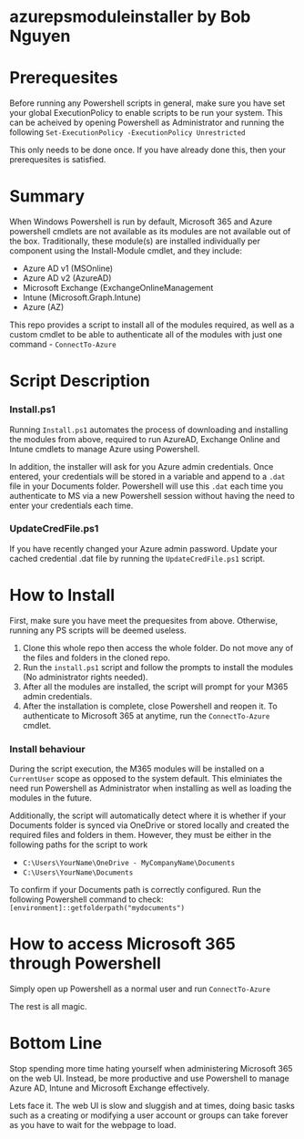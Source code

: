 # azurepsmoduleinstaller by Bob Nguyen

# Prerequesites

Before running any Powershell scripts in general, make sure you have set your global ExecutionPolicy to enable scripts to be run your system. This can be acheived by opening Powershell as Administrator and running the following `Set-ExecutionPolicy -ExecutionPolicy Unrestricted`

This only needs to be done once. If you have already done this, then your prerequesites is satisfied.

# Summary

When Windows Powershell is run by default, Microsoft 365 and Azure powershell cmdlets are not available as its modules are not available out of the box. Traditionally, these module(s) are installed individually per component using the Install-Module cmdlet, and they include:
- Azure AD v1 (MSOnline)
- Azure AD v2 (AzureAD)
- Microsoft Exchange (ExchangeOnlineManagement
- Intune (Microsoft.Graph.Intune)
- Azure (AZ)


This repo provides a script to install all of the modules required, as well as a custom cmdlet to be able to authenticate all of the modules with just one command - `ConnectTo-Azure`

# Script Description

### Install.ps1

Running `Install.ps1` automates the process of downloading and installing the modules from above, required to run AzureAD, Exchange Online and Intune cmdlets to manage Azure using Powershell. 

In addition, the installer will ask for you Azure admin credentials. Once entered, your credentials will be stored in a variable and append to a `.dat` file in your Documents folder. Powershell will use this `.dat` each time you authenticate to MS via a new Powershell session without having the need to enter your credentials each time.

### UpdateCredFile.ps1

If you have recently changed your Azure admin password. Update your cached credential .dat file by running  the `UpdateCredFile.ps1` script.

# How to Install

First, make sure you have meet the prequesites from above. Otherwise, running any PS scripts will be deemed useless. 

1. Clone this whole repo then access the whole folder. Do not move any of the files and folders in the cloned repo.
2. Run the `install.ps1` script and follow the prompts to install the modules (No administrator rights needed). 
3. After all the modules are installed, the script will prompt for your M365 admin credentials.
4. After the installation is complete, close Powershell and reopen it. To authenticate to Microsoft 365 at anytime, run the `ConnectTo-Azure` cmdlet.

### Install behaviour
During the script execution, the M365 modules will be installed on a `CurrentUser` scope as opposed to the system default. This elminiates the need run Powershell as Administrator when installing as well as loading the modules in the future.

Additionally, the script will automatically detect where it is whether if your Documents folder is synced via OneDrive or stored locally and created the required files and folders in them. However, they must be either in the following paths for the script to work
- `C:\Users\YourName\OneDrive - MyCompanyName\Documents`
- `C:\Users\YourName\Documents`

To confirm if your Documents path is correctly configured. Run the following Powershell command to check: `[environment]::getfolderpath("mydocuments")`

# How to access Microsoft 365 through Powershell

Simply open up Powershell as a normal user and run `ConnectTo-Azure`

The rest is all magic.

# Bottom Line
Stop spending more time hating yourself when administering Microsoft 365 on the web UI. Instead, be more productive and use Powershell to manage Azure AD, Intune and Microsoft Exchange effectively.

Lets face it. The web UI is slow and sluggish and at times, doing basic tasks such as a creating or modifying a user account or groups can take forever as you have to wait for the webpage to load.


